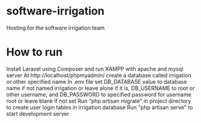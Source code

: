 # software-irrigation
Hosting for the software irrigation team

# How to run
Install Laravel using Composer and run XAMPP with apache and mysql server
At http://localhost/phpmyadmin/ create a database called irrigation or other specified name
In .env file set DB_DATABASE value to database name if not named irrigation or leave alone if it is, DB_USERNAME to root or other username, and DB_PASSWORD to specified password for username root or leave blank if not set
Run "php artisan migrate" in project directory to create user login tables in irrigation database
Run "php artisan serve" to start development server 
